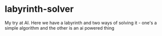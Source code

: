 # labyrinth-solver
My try at AI. Here we have a labyrinth and two ways of solving it - one's a simple algorithm and the other is an ai powered thing
